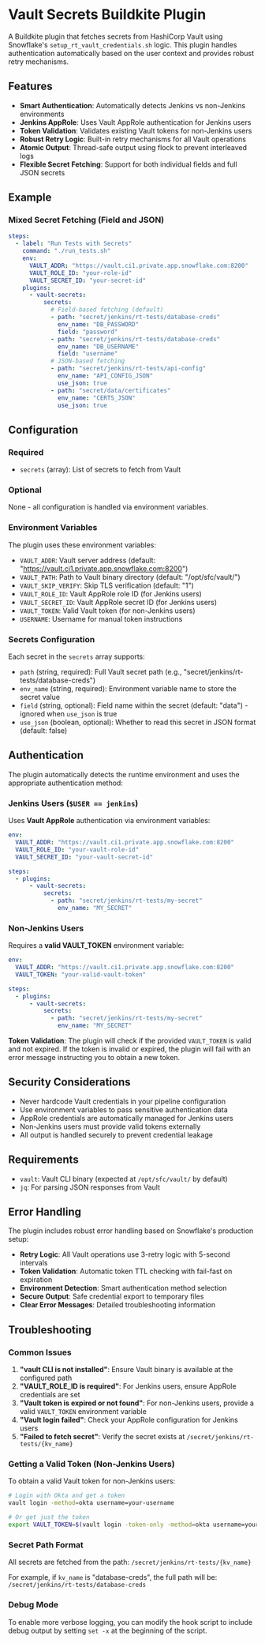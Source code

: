 # Vault Secrets Buildkite Plugin

A Buildkite plugin that fetches secrets from HashiCorp Vault using Snowflake's `setup_rt_vault_credentials.sh` logic. This plugin handles authentication automatically based on the user context and provides robust retry mechanisms.

## Features

- **Smart Authentication**: Automatically detects Jenkins vs non-Jenkins environments
- **Jenkins AppRole**: Uses Vault AppRole authentication for Jenkins users
- **Token Validation**: Validates existing Vault tokens for non-Jenkins users
- **Robust Retry Logic**: Built-in retry mechanisms for all Vault operations
- **Atomic Output**: Thread-safe output using flock to prevent interleaved logs
- **Flexible Secret Fetching**: Support for both individual fields and full JSON secrets

## Example

### Mixed Secret Fetching (Field and JSON)

```yaml
steps:
  - label: "Run Tests with Secrets"
    command: "./run_tests.sh"
    env:
      VAULT_ADDR: "https://vault.ci1.private.app.snowflake.com:8200"
      VAULT_ROLE_ID: "your-role-id"
      VAULT_SECRET_ID: "your-secret-id"
    plugins:
      - vault-secrets:
          secrets:
            # Field-based fetching (default)
            - path: "secret/jenkins/rt-tests/database-creds"
              env_name: "DB_PASSWORD"
              field: "password"
            - path: "secret/jenkins/rt-tests/database-creds"
              env_name: "DB_USERNAME"
              field: "username"
            # JSON-based fetching
            - path: "secret/jenkins/rt-tests/api-config"
              env_name: "API_CONFIG_JSON"
              use_json: true
            - path: "secret/data/certificates"
              env_name: "CERTS_JSON"
              use_json: true
```

## Configuration

### Required

- `secrets` (array): List of secrets to fetch from Vault

### Optional

None - all configuration is handled via environment variables.

### Environment Variables

The plugin uses these environment variables:

- `VAULT_ADDR`: Vault server address (default: "https://vault.ci1.private.app.snowflake.com:8200")
- `VAULT_PATH`: Path to Vault binary directory (default: "/opt/sfc/vault/")
- `VAULT_SKIP_VERIFY`: Skip TLS verification (default: "1")
- `VAULT_ROLE_ID`: Vault AppRole role ID (for Jenkins users)
- `VAULT_SECRET_ID`: Vault AppRole secret ID (for Jenkins users)
- `VAULT_TOKEN`: Valid Vault token (for non-Jenkins users)
- `USERNAME`: Username for manual token instructions

### Secrets Configuration

Each secret in the `secrets` array supports:

- `path` (string, required): Full Vault secret path (e.g., "secret/jenkins/rt-tests/database-creds")
- `env_name` (string, required): Environment variable name to store the secret value
- `field` (string, optional): Field name within the secret (default: "data") - ignored when `use_json` is true
- `use_json` (boolean, optional): Whether to read this secret in JSON format (default: false)

## Authentication

The plugin automatically detects the runtime environment and uses the appropriate authentication method:

### Jenkins Users (`$USER == jenkins`)

Uses **Vault AppRole** authentication via environment variables:

```yaml
env:
  VAULT_ADDR: "https://vault.ci1.private.app.snowflake.com:8200"
  VAULT_ROLE_ID: "your-vault-role-id"
  VAULT_SECRET_ID: "your-vault-secret-id"

steps:
  - plugins:
      - vault-secrets:
          secrets:
            - path: "secret/jenkins/rt-tests/my-secret"
              env_name: "MY_SECRET"
```

### Non-Jenkins Users

Requires a **valid VAULT_TOKEN** environment variable:

```yaml
env:
  VAULT_ADDR: "https://vault.ci1.private.app.snowflake.com:8200"
  VAULT_TOKEN: "your-valid-vault-token"

steps:
  - plugins:
      - vault-secrets:
          secrets:
            - path: "secret/jenkins/rt-tests/my-secret"
              env_name: "MY_SECRET"
```

**Token Validation**: The plugin will check if the provided `VAULT_TOKEN` is valid and not expired. If the token is invalid or expired, the plugin will fail with an error message instructing you to obtain a new token.

## Security Considerations

- Never hardcode Vault credentials in your pipeline configuration
- Use environment variables to pass sensitive authentication data
- AppRole credentials are automatically managed for Jenkins users
- Non-Jenkins users must provide valid tokens externally
- All output is handled securely to prevent credential leakage

## Requirements

- `vault`: Vault CLI binary (expected at `/opt/sfc/vault/` by default)
- `jq`: For parsing JSON responses from Vault

## Error Handling

The plugin includes robust error handling based on Snowflake's production setup:

- **Retry Logic**: All Vault operations use 3-retry logic with 5-second intervals
- **Token Validation**: Automatic token TTL checking with fail-fast on expiration
- **Environment Detection**: Smart authentication method selection
- **Secure Output**: Safe credential export to temporary files
- **Clear Error Messages**: Detailed troubleshooting information

## Troubleshooting

### Common Issues

1. **"vault CLI is not installed"**: Ensure Vault binary is available at the configured path
2. **"VAULT_ROLE_ID is required"**: For Jenkins users, ensure AppRole credentials are set
3. **"Vault token is expired or not found"**: For non-Jenkins users, provide a valid `VAULT_TOKEN` environment variable
4. **"Vault login failed"**: Check your AppRole configuration for Jenkins users
5. **"Failed to fetch secret"**: Verify the secret exists at `/secret/jenkins/rt-tests/{kv_name}`

### Getting a Valid Token (Non-Jenkins Users)

To obtain a valid Vault token for non-Jenkins users:

```bash
# Login with Okta and get a token
vault login -method=okta username=your-username

# Or get just the token
export VAULT_TOKEN=$(vault login -token-only -method=okta username=your-username)
```

### Secret Path Format

All secrets are fetched from the path: `/secret/jenkins/rt-tests/{kv_name}`

For example, if `kv_name` is "database-creds", the full path will be:
`/secret/jenkins/rt-tests/database-creds`

### Debug Mode

To enable more verbose logging, you can modify the hook script to include debug output by setting `set -x` at the beginning of the script.
